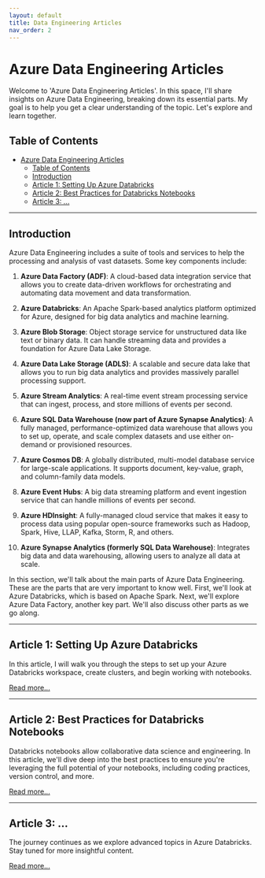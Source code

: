 ```yaml
---
layout: default
title: Data Engineering Articles
nav_order: 2
---
```

# Azure Data Engineering Articles

Welcome to 'Azure Data Engineering Articles'. In this space, I'll share insights on Azure Data Engineering, breaking down its essential parts. My goal is to help you get a clear understanding of the topic. Let's explore and learn together.

## Table of Contents
- [Azure Data Engineering Articles](#azure-data-engineering-articles)
  - [Table of Contents](#table-of-contents)
  - [Introduction](#introduction)
  - [Article 1: Setting Up Azure Databricks](#article-1-setting-up-azure-databricks)
  - [Article 2: Best Practices for Databricks Notebooks](#article-2-best-practices-for-databricks-notebooks)
  - [Article 3: ...](#article-3-)

---

## Introduction

Azure Data Engineering includes a suite of tools and services to help the processing and analysis of vast datasets. Some key components include:

1. **Azure Data Factory (ADF)**: A cloud-based data integration service that allows you to create data-driven workflows for orchestrating and automating data movement and data transformation.

2. **Azure Databricks**: An Apache Spark-based analytics platform optimized for Azure, designed for big data analytics and machine learning.

3. **Azure Blob Storage**: Object storage service for unstructured data like text or binary data. It can handle streaming data and provides a foundation for Azure Data Lake Storage.

4. **Azure Data Lake Storage (ADLS)**: A scalable and secure data lake that allows you to run big data analytics and provides massively parallel processing support.

5. **Azure Stream Analytics**: A real-time event stream processing service that can ingest, process, and store millions of events per second.

6. **Azure SQL Data Warehouse (now part of Azure Synapse Analytics)**: A fully managed, performance-optimized data warehouse that allows you to set up, operate, and scale complex datasets and use either on-demand or provisioned resources.

7. **Azure Cosmos DB**: A globally distributed, multi-model database service for large-scale applications. It supports document, key-value, graph, and column-family data models.

8. **Azure Event Hubs**: A big data streaming platform and event ingestion service that can handle millions of events per second.

9. **Azure HDInsight**: A fully-managed cloud service that makes it easy to process data using popular open-source frameworks such as Hadoop, Spark, Hive, LLAP, Kafka, Storm, R, and others.

10. **Azure Synapse Analytics (formerly SQL Data Warehouse)**: Integrates big data and data warehousing, allowing users to analyze all data at scale.

In this section, we'll talk about the main parts of Azure Data Engineering. These are the parts that are very important to know well. First, we'll look at Azure Databricks, which is based on Apache Spark. Next, we'll explore Azure Data Factory, another key part. We'll also discuss other parts as we go along.

---

## Article 1: Setting Up Azure Databricks

In this article, I will walk you through the steps to set up your Azure Databricks workspace, create clusters, and begin working with notebooks.

[Read more...](articles/AzureDE/dbrk_setup/1_Setup-Azure-Databricks.html)

---

## Article 2: Best Practices for Databricks Notebooks

Databricks notebooks allow collaborative data science and engineering. In this article, we'll dive deep into the best practices to ensure you're leveraging the full potential of your notebooks, including coding practices, version control, and more.

[Read more...](link_to_article2.md)

---

## Article 3: ...

The journey continues as we explore advanced topics in Azure Databricks. Stay tuned for more insightful content.

[Read more...](link_to_article3.md)
